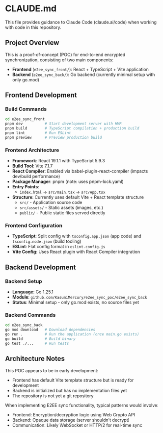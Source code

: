 # CLAUDE.md

This file provides guidance to Claude Code (claude.ai/code) when working with code in this repository.

## Project Overview

This is a proof-of-concept (POC) for end-to-end encrypted synchronization, consisting of two main components:
- **Frontend** (`e2ee_sync_front/`): React + TypeScript + Vite application
- **Backend** (`e2ee_sync_back/`): Go backend (currently minimal setup with only go.mod)

## Frontend Development

### Build Commands
```bash
cd e2ee_sync_front
pnpm dev          # Start development server with HMR
pnpm build        # TypeScript compilation + production build
pnpm lint         # Run ESLint
pnpm preview      # Preview production build
```

### Frontend Architecture
- **Framework**: React 19.1.1 with TypeScript 5.9.3
- **Build Tool**: Vite 7.1.7
- **React Compiler**: Enabled via babel-plugin-react-compiler (impacts dev/build performance)
- **Package Manager**: pnpm (note: uses pnpm-lock.yaml)
- **Entry Points**:
  - `index.html` → `src/main.tsx` → `src/App.tsx`
- **Structure**: Currently uses default Vite + React template structure
  - `src/` - Application source code
  - `src/assets/` - Static assets (images, etc.)
  - `public/` - Public static files served directly

### Frontend Configuration
- **TypeScript**: Split config with `tsconfig.app.json` (app code) and `tsconfig.node.json` (build tooling)
- **ESLint**: Flat config format in `eslint.config.js`
- **Vite Config**: Uses React plugin with React Compiler integration

## Backend Development

### Backend Setup
- **Language**: Go 1.25.1
- **Module**: `github.com/KasumiMercury/e2ee_sync_poc/e2ee_sync_back`
- **Status**: Minimal setup - only go.mod exists, no source files yet

### Backend Commands
```bash
cd e2ee_sync_back
go mod download   # Download dependencies
go run .          # Run the application (once main.go exists)
go build          # Build binary
go test ./...     # Run tests
```

## Architecture Notes

This POC appears to be in early development:
- Frontend has default Vite template structure but is ready for development
- Backend is initialized but has no implementation files yet
- The repository is not yet a git repository

When implementing E2EE sync functionality, typical patterns would involve:
- Frontend: Encryption/decryption logic using Web Crypto API
- Backend: Opaque data storage (server shouldn't decrypt)
- Communication: Likely WebSocket or HTTP/2 for real-time sync
